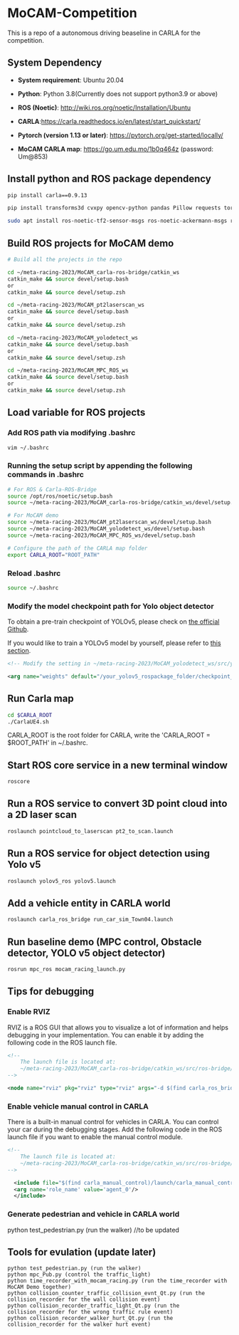 # MoCAM-Competition
This is a repo of a autonomous driving beaseline in CARLA for the competition. 

## System Dependency
- **System requirement**: Ubuntu 20.04

- **Python**: Python 3.8(Currently does not support python3.9 or above)

- **ROS (Noetic)**: http://wiki.ros.org/noetic/Installation/Ubuntu

- **CARLA**:https://carla.readthedocs.io/en/latest/start_quickstart/

- **Pytorch (version 1.13 or later)**: https://pytorch.org/get-started/locally/

- **MoCAM CARLA map**: https://go.um.edu.mo/1b0q464z (password: Um@853)

## Install python and ROS package dependency
```bash
pip install carla==0.9.13

pip install transforms3d cvxpy opencv-python pandas Pillow requests torch torchvision seaborn matplotlib

sudo apt install ros-noetic-tf2-sensor-msgs ros-noetic-ackermann-msgs ros-noetic-derived-object-msgs  ros-noetic-vision-msgs
```

## Build ROS projects for MoCAM demo
```bash
# Build all the projects in the repo

cd ~/meta-racing-2023/MoCAM_carla-ros-bridge/catkin_ws
catkin_make && source devel/setup.bash
or
catkin_make && source devel/setup.zsh

cd ~/meta-racing-2023/MoCAM_pt2laserscan_ws
catkin_make && source devel/setup.bash
or
catkin_make && source devel/setup.zsh

cd ~/meta-racing-2023/MoCAM_yolodetect_ws
catkin_make && source devel/setup.bash
or
catkin_make && source devel/setup.zsh

cd ~/meta-racing-2023/MoCAM_MPC_ROS_ws
catkin_make && source devel/setup.bash
or
catkin_make && source devel/setup.zsh
```

## Load variable for ROS projects 
### Add ROS path via modifying .bashrc
```bash
vim ~/.bashrc
```

### Running the setup script by appending the following commands in .bashrc
```bash
# For ROS & Carla-ROS-Bridge
source /opt/ros/noetic/setup.bash
source ~/meta-racing-2023/MoCAM_carla-ros-bridge/catkin_ws/devel/setup.bash

# For MoCAM demo
source ~/meta-racing-2023/MoCAM_pt2laserscan_ws/devel/setup.bash
source ~/meta-racing-2023/MoCAM_yolodetect_ws/devel/setup.bash
source ~/meta-racing-2023/MoCAM_MPC_ROS_ws/devel/setup.bash

# Configure the path of the CARLA map folder
export CARLA_ROOT="ROOT_PATH"
```

### Reload .bashrc 
```bash
source ~/.bashrc
```

### Modify the model checkpoint path for Yolo object detector
To obtain a pre-train checkpoint of YOLOv5, please check on [the official Github](https://github.com/ultralytics/yolov5).

If you would like to train a YOLOv5 model by yourself, please refer to [this section](/MoCAM_yolodetect_ws/src/yolov5_ros/README.md#train-a-yolov5-model-in-mocam).

```xml
<!-- Modify the setting in ~/meta-racing-2023/MoCAM_yolodetect_ws/src/yolov5_ros/launch/yolov5.launch -->

<arg name="weights" default="/your_yolov5_rospackage_folder/checkpoint_name.pt"/>
```

## Run Carla map
``` bash
cd $CARLA_ROOT
./CarlaUE4.sh
```
CARLA_ROOT is the root folder for CARLA, write the 'CARLA_ROOT = $ROOT_PATH' in ~/.bashrc.

## Start ROS core service in a new terminal window
```bash
roscore
```

## Run a ROS service to convert 3D point cloud into a 2D laser scan
```bash
roslaunch pointcloud_to_laserscan pt2_to_scan.launch
```

## Run a ROS service for object detection using Yolo v5
```bash
roslaunch yolov5_ros yolov5.launch
```

## Add a vehicle entity in CARLA world
```bash
roslaunch carla_ros_bridge run_car_sim_Town04.launch
```

## Run baseline demo (MPC control, Obstacle detector, YOLO v5 object detector)
```bash
rosrun mpc_ros mocam_racing_launch.py 
```

## Tips for debugging
### Enable RVIZ
RVIZ is a ROS GUI that allows you to visualize a lot of information and helps debugging in your implementation. You can enable it by adding the following code in the ROS launch file.

```xml
<!-- 
    The launch file is located at: 
    ~/meta-racing-2023/MoCAM_carla-ros-bridge/catkin_ws/src/ros-bridge/carla_ros_bridge/launch/run_car_sim_Town04.launch
-->

<node name="rviz" pkg="rviz" type="rviz" args="-d $(find carla_ros_bridge)/rviz/mpc.rviz"/>
```

### Enable vehicle manual control in CARLA
There is a built-in manual control for vehicles in CARLA. You can control your car during the debugging stages. Add the following code in the ROS launch file if you want to enable the manual control module.
```xml
<!-- 
    The launch file is located at: 
    ~/meta-racing-2023/MoCAM_carla-ros-bridge/catkin_ws/src/ros-bridge/carla_ros_bridge/launch/run_car_sim_Town04.launch
-->

  <include file="$(find carla_manual_control)/launch/carla_manual_control.launch" unless="$(arg auto_control)">
  <arg name='role_name' value='agent_0'/>
  </include>
```

### Generate pedestrian and vehicle in CARLA world
python test_pedestrian.py (run the walker)
//to be updated


## Tools for evulation (update later)
```
python test_pedestrian.py (run the walker)
python mpc_Pub.py (control the traffic_light)
python time_recorder_with_mocam_racing.py (run the time_recorder with MoCAM Demo together)
python collision_counter_traffic_collision_evnt_Qt.py (run the collision_recorder for the wall collision event)
python collision_recorder_traffic_light_Qt.py (run the collision_recorder for the wrong traffic rule event)
python collision_recorder_walker_hurt_Qt.py (run the collision_recorder for the walker hurt event)
```

